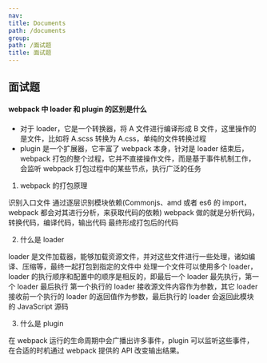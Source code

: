 ```yaml
---
nav:
title: Documents
path: /documents
group:
path: /面试题
title: 面试题
---
```


## 面试题

#### webpack 中 loader 和 plugin 的区别是什么

- 对于 loader，它是一个转换器，将 A 文件进行编译形成 B 文件，这里操作的是文件，比如将 A.scss 转换为 A.css，单纯的文件转换过程
- plugin 是一个扩展器，它丰富了 webpack 本身，针对是 loader 结束后，webpack 打包的整个过程，它并不直接操作文件，而是基于事件机制工作，会监听 webpack 打包过程中的某些节点，执行广泛的任务

1. webpack 的打包原理

识别入口文件 通过逐层识别模块依赖(Commonjs、amd 或者 es6 的 import，webpack 都会对其进行分析，来获取代码的依赖) webpack 做的就是分析代码，转换代码，编译代码，输出代码 最终形成打包后的代码

2. 什么是 loader

loader 是文件加载器，能够加载资源文件，并对这些文件进行一些处理，诸如编译、压缩等，最终一起打包到指定的文件中 处理一个文件可以使用多个 loader，loader 的执行顺序和配置中的顺序是相反的，即最后一个 loader 最先执行，第一个 loader 最后执行 第一个执行的 loader 接收源文件内容作为参数，其它 loader 接收前一个执行的 loader 的返回值作为参数，最后执行的 loader 会返回此模块的 JavaScript 源码

3. 什么是 plugin

在 webpack 运行的生命周期中会广播出许多事件，plugin 可以监听这些事件，在合适的时机通过 webpack 提供的 API 改变输出结果。
